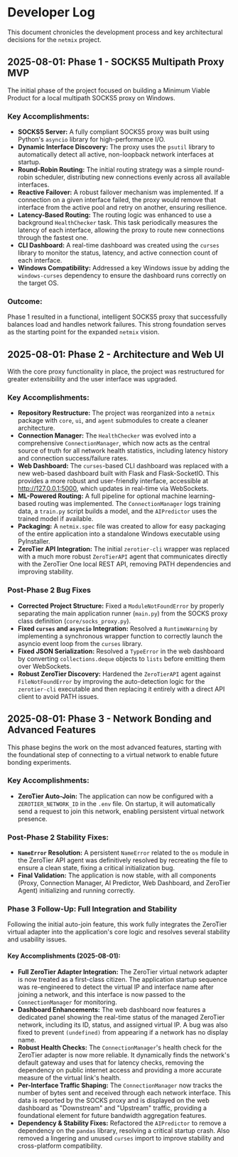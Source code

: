 # Developer Log

This document chronicles the development process and key architectural decisions for the `netmix` project.

## 2025-08-01: Phase 1 - SOCKS5 Multipath Proxy MVP

The initial phase of the project focused on building a Minimum Viable Product for a local multipath SOCKS5 proxy on Windows.

### Key Accomplishments:
- **SOCKS5 Server:** A fully compliant SOCKS5 proxy was built using Python's `asyncio` library for high-performance I/O.
- **Dynamic Interface Discovery:** The proxy uses the `psutil` library to automatically detect all active, non-loopback network interfaces at startup.
- **Round-Robin Routing:** The initial routing strategy was a simple round-robin scheduler, distributing new connections evenly across all available interfaces.
- **Reactive Failover:** A robust failover mechanism was implemented. If a connection on a given interface failed, the proxy would remove that interface from the active pool and retry on another, ensuring resilience.
- **Latency-Based Routing:** The routing logic was enhanced to use a background `HealthChecker` task. This task periodically measures the latency of each interface, allowing the proxy to route new connections through the fastest one.
- **CLI Dashboard:** A real-time dashboard was created using the `curses` library to monitor the status, latency, and active connection count of each interface.
- **Windows Compatibility:** Addressed a key Windows issue by adding the `windows-curses` dependency to ensure the dashboard runs correctly on the target OS.

### Outcome:
Phase 1 resulted in a functional, intelligent SOCKS5 proxy that successfully balances load and handles network failures. This strong foundation serves as the starting point for the expanded `netmix` vision.

## 2025-08-01: Phase 2 - Architecture and Web UI

With the core proxy functionality in place, the project was restructured for greater extensibility and the user interface was upgraded.

### Key Accomplishments:
- **Repository Restructure:** The project was reorganized into a `netmix` package with `core`, `ui`, and `agent` submodules to create a cleaner architecture.
- **Connection Manager:** The `HealthChecker` was evolved into a comprehensive `ConnectionManager`, which now acts as the central source of truth for all network health statistics, including latency history and connection success/failure rates.
- **Web Dashboard:** The `curses`-based CLI dashboard was replaced with a new web-based dashboard built with Flask and Flask-SocketIO. This provides a more robust and user-friendly interface, accessible at http://127.0.0.1:5000, which updates in real-time via WebSockets.
- **ML-Powered Routing:** A full pipeline for optional machine learning-based routing was implemented. The `ConnectionManager` logs training data, a `train.py` script builds a model, and the `AIPredictor` uses the trained model if available.
- **Packaging:** A `netmix.spec` file was created to allow for easy packaging of the entire application into a standalone Windows executable using PyInstaller.
- **ZeroTier API Integration:** The initial `zerotier-cli` wrapper was replaced with a much more robust `ZeroTierAPI` agent that communicates directly with the ZeroTier One local REST API, removing PATH dependencies and improving stability.

### Post-Phase 2 Bug Fixes
- **Corrected Project Structure:** Fixed a `ModuleNotFoundError` by properly separating the main application runner (`main.py`) from the SOCKS proxy class definition (`core/socks_proxy.py`).
- **Fixed `curses` and `asyncio` Integration:** Resolved a `RuntimeWarning` by implementing a synchronous wrapper function to correctly launch the asyncio event loop from the `curses` library.
- **Fixed JSON Serialization:** Resolved a `TypeError` in the web dashboard by converting `collections.deque` objects to `lists` before emitting them over WebSockets.
- **Robust ZeroTier Discovery:** Hardened the `ZeroTierAPI` agent against `FileNotFoundError` by improving the auto-detection logic for the `zerotier-cli` executable and then replacing it entirely with a direct API client to avoid PATH issues.

## 2025-08-01: Phase 3 - Network Bonding and Advanced Features

This phase begins the work on the most advanced features, starting with the foundational step of connecting to a virtual network to enable future bonding experiments.

### Key Accomplishments:
- **ZeroTier Auto-Join:** The application can now be configured with a `ZEROTIER_NETWORK_ID` in the `.env` file. On startup, it will automatically send a request to join this network, enabling persistent virtual network presence.

### Post-Phase 2 Stability Fixes:
- **`NameError` Resolution:** A persistent `NameError` related to the `os` module in the ZeroTier API agent was definitively resolved by recreating the file to ensure a clean state, fixing a critical initialization bug.
- **Final Validation:** The application is now stable, with all components (Proxy, Connection Manager, AI Predictor, Web Dashboard, and ZeroTier Agent) initializing and running correctly.

### Phase 3 Follow-Up: Full Integration and Stability

Following the initial auto-join feature, this work fully integrates the ZeroTier virtual adapter into the application's core logic and resolves several stability and usability issues.

#### Key Accomplishments (2025-08-01):
- **Full ZeroTier Adapter Integration:** The ZeroTier virtual network adapter is now treated as a first-class citizen. The application startup sequence was re-engineered to detect the virtual IP and interface name after joining a network, and this interface is now passed to the `ConnectionManager` for monitoring.
- **Dashboard Enhancements:** The web dashboard now features a dedicated panel showing the real-time status of the managed ZeroTier network, including its ID, status, and assigned virtual IP. A bug was also fixed to prevent `(undefined)` from appearing if a network has no display name.
- **Robust Health Checks:** The `ConnectionManager`'s health check for the ZeroTier adapter is now more reliable. It dynamically finds the network's default gateway and uses that for latency checks, removing the dependency on public internet access and providing a more accurate measure of the virtual link's health.
- **Per-Interface Traffic Shaping:** The `ConnectionManager` now tracks the number of bytes sent and received through each network interface. This data is reported by the SOCKS proxy and is displayed on the web dashboard as "Downstream" and "Upstream" traffic, providing a foundational element for future bandwidth aggregation features.
- **Dependency & Stability Fixes:** Refactored the `AIPredictor` to remove a dependency on the `pandas` library, resolving a critical startup crash. Also removed a lingering and unused `curses` import to improve stability and cross-platform compatibility.
